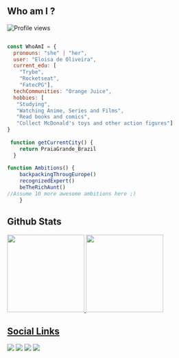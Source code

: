 ## Who am I ?
<p align="left"><img src="https://komarev.com/ghpvc/?username=EloisaOliveira&color=blue" alt="Profile views" /></p>



```javascript

const WhoAmI = {
  pronouns: "she" | "her",
  user: "Eloisa de Oliveira",
  current_edu: [
    "Trybe",
    "Rocketseat",
    "FatecPG"],
  techCommunities: "Orange Juice",
  hobbies: [
   "Studying",
   "Watching Anime, Series and Films",
   "Read books and comics",
   "Collect McDonald's toys and other action figures"]
}
	
 function getCurrentCity() {
	return PraiaGrande_Brazil
  }
	
function Ambitions() {
	backpackingThrougEurope()
	recognizedExpert()
	beTheRichAunt()
//Assume 10 more awesome ambitions here ;)
	} 
 ```


 ## Github Stats
  <a href="https://github.com/eloisaoliveira">
  <img height="180em" src="https://github-readme-stats.vercel.app/api?username=eloisaoliveira&show_icons=true&theme=gruvbox_light&include_all_commits=true&count_private=true"/>
  <img height="180em" src="https://github-readme-stats.vercel.app/api/top-langs/?username=eloisaoliveira&layout=compact&langs_count=16&theme=gruvbox_light"/>

 ## Social Links
  <a href="https://www.linkedin.com/in/elooliveira/" target="_blank"><img src="https://img.shields.io/badge/-LinkedIn-%230077B5?style=for-the-badge&logo=linkedin&logoColor=white" target="_blank"></a>
  <a href="https://www.instagram.com/e_oliveiraa/" target="_blank"><img src="https://img.shields.io/badge/-Instagram-ff69b4?style=for-the-badge&logo=instagram&logoColor=white" target="_blank"></a>
  <a href="https://www.codepen.io/eloisaoliveiraa/" target="_blank"><img src="https://img.shields.io/badge/-Codepen-black?style=for-the-badge&logo=codepen&logoColor=white" target="_blank"></a>
  <a href = "mailto:eloisa.oliveirasantos@gmail.com"><img src="https://img.shields.io/badge/Gmail-D14836?style=for-the-badge&logo=gmail&logoColor=white" target="_blank"></a>

